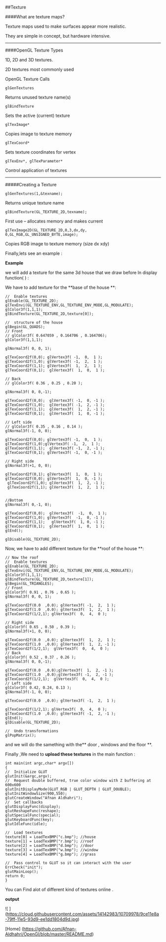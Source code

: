 ##Texture

####What are texture maps?

Texture maps used to make surfaces appear more realistic.

They are simple in concept, but hardware intensive.

--------------------------------

####OpenGL Texture Types

1D, 2D and 3D textures.

2D textures most commonly used

OpenGL Texture Calls 

    glGenTextures
    
Returns unused texture name(s)

    glBindTexture
    
Sets the active (current) texture

    glTexImage*
    
Copies image to texture memory 

    glTexCoord*
    
Sets texture coordinates for vertex 

    glTexEnv*, glTexParameter*
    
Control application of textures

--------------------------------


#####Creating a Texture 

    glGenTextures(1,&texname);
    
Returns unique texture name

    glBindTexture(GL_TEXTURE_2D,texname);
    
First use – allocates memory and makes current

    glTexImage2D(GL_TEXTURE_2D,0,3,dx,dy, 0,GL_RGB,GL_UNSIGNED_BYTE,image);
    
Copies RGB image to texture memory (size dx xdy) 

Finally,lets see an example :

**Example**
   
   we will add a texture for the same 3d house that we draw before 
In display function( ) : 

 We have to add texture for the **base of the house **:

    //  Enable textures
    glEnable(GL_TEXTURE_2D);
    glTexEnvi(GL_TEXTURE_ENV,GL_TEXTURE_ENV_MODE,GL_MODULATE);
    glColor3f(1,1,1);
    glBindTexture(GL_TEXTURE_2D,texture[0]);
    
    //  structure of the house
    glBegin(GL_QUADS);
    // Front
    // glColor3f( 0.647059 , 0.164706 , 0.164706);
    glColor3f(1,1,1);

    glNormal3f( 0, 0, 1);
    
    glTexCoord2f(0,0); glVertex3f( -1,  0,  1 );
    glTexCoord2f(1,0); glVertex3f( -1,  2,  1 );
    glTexCoord2f(1,1); glVertex3f(  1,  2,  1 );
    glTexCoord2f(0,1);  glVertex3f(  1,  0,  1 );
    
    // Back
    // glColor3f( 0.36 , 0.25 , 0.20 );

    glNormal3f( 0, 0,-1);
    
    glTexCoord2f(0,0);  glVertex3f( -1,  0, -1 );
    glTexCoord2f(1,0);  glVertex3f( -1,  2, -1 );
    glTexCoord2f(1,1);  glVertex3f(  1,  2, -1 );
    glTexCoord2f(0,1);  glVertex3f(  1,  0, -1 );
    
    // Left side
    // glColor3f( 0.35 , 0.16 , 0.14 );
    glNormal3f(-1, 0, 0);
    
    glTexCoord2f(0,0); glVertex3f( -1,  0,  1 );
    glTexCoord2f(1,0);glVertex3f( -1,  2,  1 );
    glTexCoord2f(1,1);  glVertex3f( -1,  2, -1 );
    glTexCoord2f(0,1); glVertex3f( -1,  0, -1 );
    
    // Right side
    glNormal3f(+1, 0, 0);
  
    glTexCoord2f(0,1); glVertex3f(  1,  0,  1 );
    glTexCoord2f(0,0); glVertex3f(  1,  0, -1 );
     glTexCoord2f(1,0); glVertex3f(  1,  2, -1 );
     glTexCoord2f(1,1); glVertex3f(  1,  2,  1 );
  
    
    //Bottom
    glNormal3f( 0,-1, 0);
    
    glTexCoord2f(0,0);  glVertex3f(  -1,  0,  1 );
    glTexCoord2f(1,0); glVertex3f(  -1,  0, -1 );
    glTexCoord2f(1,1);   glVertex3f(  1, 0, -1 );
    glTexCoord2f(0,1);  glVertex3f(  1,  0,  1 );
    glEnd();
    
    glDisable(GL_TEXTURE_2D);
 
 Now, we have to add different texture for the **roof of the house **:

      
    // Now the roof
    //  Enable textures
    glEnable(GL_TEXTURE_2D);
    glTexEnvi(GL_TEXTURE_ENV,GL_TEXTURE_ENV_MODE,GL_MODULATE);
    glColor3f(1,1,1);
    glBindTexture(GL_TEXTURE_2D,texture[1]);
    glBegin(GL_TRIANGLES);
    // Front
    glColor3f( 0.91 , 0.76 , 0.65 );
    glNormal3f( 0, 0, 1);
    
    glTexCoord2f(0.0  ,0.0); glVertex3f( -1,  2,  1 );
    glTexCoord2f(1.0  ,0.0); glVertex3f(  1,  2,  1 );
    glTexCoord2f(1/2,1); glVertex3f(  0,  4,  0 );
    
    // Right side
    glColor3f( 0.65 , 0.50 , 0.39 );
    glNormal3f(+1, 0, 0);
    
    glTexCoord2f(0.0  ,0.0); glVertex3f(  1,  2,  1 );
    glTexCoord2f(1.0  ,0.0); glVertex3f(  1,  2, -1 );
    glTexCoord2f(1/2,1);  glVertex3f(  0,  4,  0 );
    // Back
    glColor3f( 0.52 , 0.37 , 0.26 );
    glNormal3f( 0, 0,-1);
    
    glTexCoord2f(0.0  ,0.0);glVertex3f(  1,  2, -1 );
    glTexCoord2f(1.0  ,0.0);glVertex3f( -1,  2, -1 );
    glTexCoord2f(1/2,1);  glVertex3f(  0,  4,  0 );
    // Left side
    glColor3f( 0.42, 0.24, 0.13 );
    glNormal3f(-1, 0, 0);
    
    glTexCoord2f(0.0  ,0.0); glVertex3f( -1,  2,  1 );
    
    glTexCoord2f(1/2,1); glVertex3f(  0,  4,  0 );
    glTexCoord2f(1.0  ,0.0); glVertex3f( -1,  2, -1 );
    glEnd();
    glDisable(GL_TEXTURE_2D);

    //  Undo transformations
    glPopMatrix();
    
 and we will do the samething with the** door , windows and the floor **.
 
 Finally ,We need to **upload these textures** in the main function :
 
    int main(int argc,char* argv[])
    {
    //  Initialize GLUT
    glutInit(&argc,argv);
    //  Request double buffered, true color window with Z buffering at 600x600
    glutInitDisplayMode(GLUT_RGB | GLUT_DEPTH | GLUT_DOUBLE);
    glutInitWindowSize(900,550);
    glutCreateWindow("Afnan Aldhahri");
    //  Set callbacks
    glutDisplayFunc(display);
    glutReshapeFunc(reshape);
    glutSpecialFunc(special);
    glutKeyboardFunc(key);
    glutIdleFunc(idle);
    
    //  Load textures
    texture[0] = LoadTexBMP("c.bmp"); //house
    texture[1] = LoadTexBMP("r.bmp"); //roof
    texture[2] = LoadTexBMP("d.bmp"); //door
    texture[3] = LoadTexBMP("w.bmp"); //window
    texture[4] = LoadTexBMP("g.bmp"); //grass
 
    //  Pass control to GLUT so it can interact with the user
    ErrCheck("init");
    glutMainLoop();
    return 0;
    }
    
You can Find alot of different kind of textures online .

**output**

![ ] (https://cloud.githubusercontent.com/assets/14142983/10709978/9ce11e8a-79ff-11e5-93d9-ee1dd1804d9d.jpg)


[Home] (https://github.com/Afnan-Aldhahri/OpenGl/blob/master/README.md)
